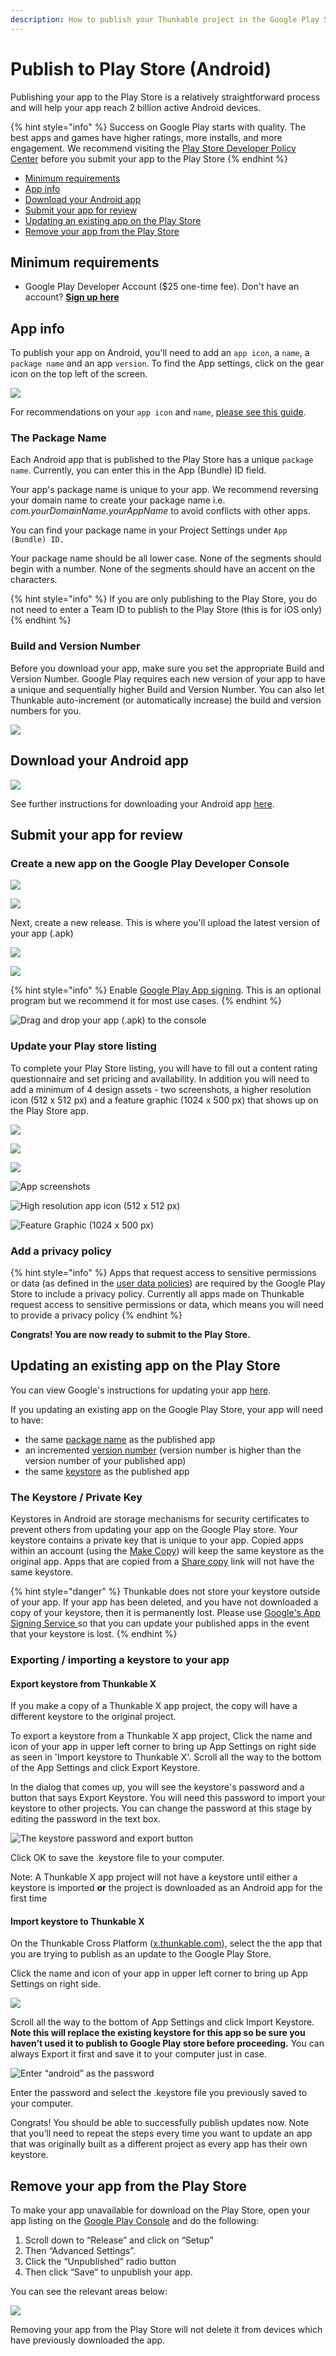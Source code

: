 ```yaml
---
description: How to publish your Thunkable project in the Google Play Store
---
```


# Publish to Play Store \(Android\)

Publishing your app to the Play Store is a relatively straightforward process and will help your app reach 2 billion active Android devices.

{% hint style="info" %}
Success on Google Play starts with quality. The best apps and games have higher ratings, more installs, and more engagement. We recommend visiting the [Play Store Developer Policy Center](https://play.google.com/about/developer-content-policy/#!?modal_active=none) before you submit your app to the Play Store
{% endhint %}

* [Minimum requirements](publish-to-play-store-android.md#minimum-requirements)
* [App info](publish-to-play-store-android.md#app-info)
* [Download your Android app](publish-to-play-store-android.md#download-your-android-app)
* [Submit your app for review](publish-to-play-store-android.md#submit-your-app-for-review)
* [Updating an existing app on the Play Store](publish-to-play-store-android.md#updating-an-existing-app-on-the-play-store)
* [Remove your app from the Play Store](publish-to-play-store-android.md#remove-your-app-from-the-play-store)

## Minimum requirements

* Google Play Developer Account \($25 one-time fee\). Don't have an account? [**Sign up here**](https://play.google.com/apps/publish/signup/)

## App info

To publish your app on Android, you'll need to add an `app icon`, a `name`, a `package name` and an app `version`. To find the App settings, click on the gear icon on the top left of the screen.

![](.gitbook/assets/screen-shot-2021-04-12-at-9.20.26-am.png)

For recommendations on your `app icon` and `name`, [please see this guide](projects/settings.md).

### The Package Name

Each Android app that is published to the Play Store has a unique `package name`. Currently, you can enter this in the App \(Bundle\) ID field.

Your app's package name is unique to your app. We recommend reversing your domain name to create your package name i.e. _com.yourDomainName.yourAppName_ to avoid conflicts with other apps.

You can find your package name in your Project Settings under `App (Bundle) ID.`

Your package name should be all lower case. None of the segments should begin with a number. None of the segments should have an accent on the characters.

{% hint style="info" %}
If you are only publishing to the Play Store, you do not need to enter a Team ID to publish to the Play Store \(this is for iOS only\)
{% endhint %}

### Build and Version Number

Before you download your app, make sure you set the appropriate Build and Version Number. Google Play requires each new version of your app to have a unique and sequentially higher Build and Version Number. You can also let Thunkable auto-increment \(or automatically increase\) the build and version numbers for you.

![](.gitbook/assets/screen-shot-2021-04-12-at-9.21.54-am.png)

## Download your Android app

![](.gitbook/assets/screen-shot-2021-04-12-at-9.22.17-am.png)

See further instructions for downloading your Android app [here](download.md#download-android-app).

## Submit your app for review

### Create a new app on the Google Play Developer Console

![](.gitbook/assets/thunkable-documentation-exhibits-98.png)

![](.gitbook/assets/thunkable-documentation-exhibits-99.png)

Next, create a new release. This is where you'll upload the latest version of your app \(.apk\)

![](.gitbook/assets/thunkable-documentation-exhibits-96%20%281%29.png)

![](.gitbook/assets/thunkable-documentation-exhibits-97.png)

{% hint style="info" %}
Enable [Google Play App signing](https://support.google.com/googleplay/android-developer/answer/7384423?hl=en). This is an optional program but we recommend it for most use cases.
{% endhint %}

![Drag and drop your app \(.apk\) to the console](.gitbook/assets/thunkable-documentation-exhibits-100%20%281%29.png)

### Update your Play store listing

To complete your Play Store listing, you will have to fill out a content rating questionnaire and set pricing and availability. In addition you will need to add a minimum of 4 design assets - two screenshots, a higher resolution icon \(512 x 512 px\) and a feature graphic \(1024 x 500 px\) that shows up on the Play Store app.

![](blob:https://docs.thunkable.com/fb130b9d-e9ee-4ef9-86d8-e265361e07b2)

![](.gitbook/assets/thunkable-documentation-exhibits-94%20%281%29.png)

![](.gitbook/assets/thunkable-background-image-1080-x-1920-px-11.png)

![App screenshots](.gitbook/assets/thunkable-background-image-1080-x-1920-px-12%20%281%29.png)

![High resolution app icon \(512 x 512 px\)](.gitbook/assets/d-icon-dark.png)

![Feature Graphic \(1024 x 500 px\)](.gitbook/assets/webp.net-resizeimage-11.png)

### Add a privacy policy

{% hint style="info" %}
Apps that request access to sensitive permissions or data \(as defined in the [user data policies](https://play.google.com/about/privacy-security-deception/user-data/)\) are required by the Google Play Store to include a privacy policy. Currently all apps made on Thunkable request access to sensitive permissions or data, which means you will need to provide a privacy policy
{% endhint %}

**Congrats! You are now ready to submit to the Play Store.**

## **Updating an existing app on the Play Store**

You can view Google's instructions for updating your app [here](https://support.google.com/googleplay/android-developer/answer/9859350?hl=en).

If you updating an existing app on the Google Play Store, your app will need to have:

* the same [package name](publish-to-play-store-android.md#the-package-name) as the published app
* an incremented [version number](publish-to-play-store-android.md#build-and-version-number) \(version number is higher than the version number of your published app\)
* the same [keystore](publish-to-play-store-android.md#the-keystore-private-key) as the published app

### The Keystore / Private Key

Keystores in Android are storage mechanisms for security certificates to prevent others from updating your app on the Google Play store. Your keystore contains a private key that is unique to your app. Copied apps within an account \(using the [Make Copy](make-copy.md)\) will keep the same keystore as the original app. Apps that are copied from a [Share copy](share-1.md) link will not have the same keystore.

{% hint style="danger" %}
Thunkable does not store your keystore outside of your app. If your app has been deleted, and you have not downloaded a copy of your keystore, then it is permanently lost. Please use [Google's App Signing Service ](https://support.google.com/googleplay/android-developer/answer/7384423?hl=en)so that you can update your published apps in the event that your keystore is lost.
{% endhint %}

### Exporting / importing a keystore to your app

#### Export keystore from Thunkable X

If you make a copy of a Thunkable X app project, the copy will have a different keystore to the original project. 

To export a keystore from a Thunkable X app project, Click the name and icon of your app in upper left corner to bring up App Settings on right side as seen in 'Import keystore to Thunkable X'. Scroll all the way to the bottom of the App Settings and click Export Keystore. 

In the dialog that comes up, you will see the keystore's password and a button that says Export Keystore. You will need this password to import your keystore to other projects. You can change the password at this stage by editing the password in the text box.

![The keystore password and export button](.gitbook/assets/exportkeystore2.png)

Click OK to save the .keystore file to your computer.

Note: A Thunkable X app project will not have a keystore until either a keystore is imported **or** the project is downloaded as an Android app for the first time

#### Import keystore to Thunkable X

On the Thunkable Cross Platform \([x.thunkable.com](http://x.thunkable.com/)\), select the the app that you are trying to publish as an update to the Google Play Store.

Click the name and icon of your app in upper left corner to bring up App Settings on right side.

![](.gitbook/assets/screen-shot-2019-09-10-at-11.11.22-am.png)

Scroll all the way to the bottom of App Settings and click Import Keystore. **Note this will replace the existing keystore for this app so be sure you haven’t used it to publish to Google Play store before proceeding.** You can always Export it first and save it to your computer just in case.

![Enter &#x201C;android&#x201D; as the password](.gitbook/assets/screen-shot-2019-09-10-at-11.11.34-am.png)

Enter the password and select the .keystore file you previously saved to your computer.

Congrats! You should be able to successfully publish updates now. Note that you’ll need to repeat the steps every time you want to update an app that was originally built as a different project as every app has their own keystore.

## Remove your app from the Play Store

To make your app unavailable for download on the Play Store, open your app listing on the [Google Play Console](https://play.google.com/console) and do the following:

1. Scroll down to “Release” and click on “Setup” 
2. Then “Advanced Settings”. 
3. Click the “Unpublished” radio button 
4. Then click “Save” to unpublish your app.

You can see the relevant areas below:

![](.gitbook/assets/play_store.png)

Removing your app from the Play Store will not delete it from devices which have previously downloaded the app.

